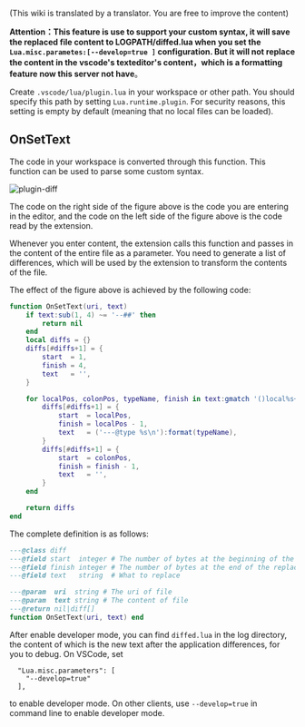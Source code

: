 (This wiki is translated by a translator. You are free to improve the content)

**Attention：This feature is use to support your custom syntax, it will save the replaced file content to LOGPATH/diffed.lua when you set the `Lua.misc.parametes:[--develop=true ]` configuration. But it will not replace the content in the vscode's texteditor's content，which is a formatting feature now this server not have**。

Create `.vscode/lua/plugin.lua` in your workspace or other path.
You should specify this path by setting `Lua.runtime.plugin`.
For security reasons, this setting is empty by default (meaning that no local files can be loaded).

## OnSetText

The code in your workspace is converted through this function. This function can be used to parse some custom syntax.

![plugin-diff](https://github.com/sumneko/vscode-lua/blob/master/images/plugin-diff.gif?raw=true)

The code on the right side of the figure above is the code you are entering in the editor, and the code on the left side of the figure above is the code read by the extension.

Whenever you enter content, the extension calls this function and passes in the content of the entire file as a parameter. You need to generate a list of differences, which will be used by the extension to transform the contents of the file.

The effect of the figure above is achieved by the following code:

```lua
function OnSetText(uri, text)
    if text:sub(1, 4) ~= '--##' then
        return nil
    end
    local diffs = {}
    diffs[#diffs+1] = {
        start  = 1,
        finish = 4,
        text   = '',
    }

    for localPos, colonPos, typeName, finish in text:gmatch '()local%s+[%w_]+()%s*%:%s*([%w_]+)()' do
        diffs[#diffs+1] = {
            start  = localPos,
            finish = localPos - 1,
            text   = ('---@type %s\n'):format(typeName),
        }
        diffs[#diffs+1] = {
            start  = colonPos,
            finish = finish - 1,
            text   = '',
        }
    end

    return diffs
end
```

The complete definition is as follows:

```lua
---@class diff
---@field start  integer # The number of bytes at the beginning of the replacement
---@field finish integer # The number of bytes at the end of the replacement
---@field text   string  # What to replace

---@param  uri  string # The uri of file
---@param  text string # The content of file
---@return nil|diff[]
function OnSetText(uri, text) end
```

After enable developer mode, you can find `diffed.lua` in the log directory, the content of which is the new text after the application differences, for you to debug.
On VSCode, set 

```
  "Lua.misc.parameters": [
    "--develop=true"
  ],
``` 
to enable developer mode.
On other clients, use `--develop=true` in command line to enable developer mode.